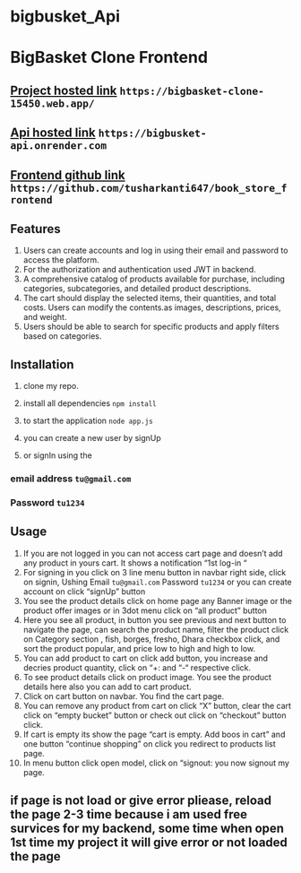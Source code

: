 # bigbusket_Api
# BigBasket Clone Frontend

## [Project hosted link](https://bigbasket-clone-15450.web.app/) `https://bigbasket-clone-15450.web.app/`
## [Api hosted link](https://bigbusket-api.onrender.com) `https://bigbusket-api.onrender.com`
## [Frontend github link](https://github.com/tusharkanti647/book_store_frontend) `https://github.com/tusharkanti647/book_store_frontend`

## Features

1. Users can create accounts and log in using their email and password to access the platform.
2. For the authorization and authentication used JWT in backend.
3. A comprehensive catalog of products available for purchase, including categories, subcategories, and detailed product descriptions.
4. The cart should display the selected items, their quantities, and total costs. Users can modify the contents.as images, descriptions, prices, and weight.
5. Users should be able to search for specific products and apply filters based on categories.

## Installation

1. clone my repo.
2. install all dependencies `npm install`
3. to start the application `node app.js`

4. you can create a new user by signUp

5. or signIn using the
 ### email address `tu@gmail.com`
 ### Password `tu1234`



## Usage
1.	If you are not logged in you can not access cart page and doesn’t  add any product in yours cart. It shows a notification “1st  log-in “
2.	For signing in you click on 3 line menu button in navbar right side, click on signin, 
Ushing Email `tu@gmail.com` Password `tu1234` or you can create account on click “signUp” button
3.	You see the product details click on home page any Banner image or the product offer images or in 3dot menu click on “all product” button
4.	Here you see all product, in button you see previous and next button to navigate the page, can search the product name, filter the product click on Category section , fish,  borges, fresho, Dhara  checkbox click, and sort the product popular, and price low to high and high to low.
5.	You can add product to cart on click add button, you increase  and decries  product quantity, click on “+: and “-“ respective click.
6.	To see product details click on product image. You see the product details here also you can add to cart product.
7.	Click on cart button on navbar. You find the cart page.
8.	You can remove any product from cart on click “X” button, clear the cart click on “empty bucket” button or check out click on “checkout” button click.
9.	If cart is empty its show the page “cart is empty. Add boos in cart” and one button “continue shopping” on click you redirect to products list page.
10.	In menu button click open model, click on “signout: you now signout my page.
## if page is not load or give error pliease, reload the page 2-3 time because i am used free survices for my backend, some time when open 1st time my project it will give error or not loaded the page



